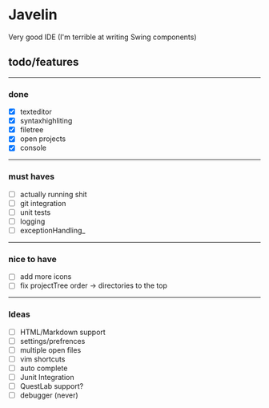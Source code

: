# Javelin
Very good IDE (I'm terrible at writing Swing components)


## todo/features

---
### done
- [x] texteditor
- [x] syntaxhighliting
- [x] filetree
- [x] open projects
- [X] console
---
### must haves
- [ ] actually running shit
- [ ] git integration
- [ ] unit tests
- [ ] logging
- [ ] exceptionHandling_
---
### nice to have
- [ ] add more icons
- [ ] fix projectTree order -> directories to the top
---
### Ideas
- [ ] HTML/Markdown support
- [ ] settings/prefrences
- [ ] multiple open files
- [ ] vim shortcuts
- [ ] auto complete
- [ ] Junit Integration
- [ ] QuestLab support?
- [ ] debugger (never)
